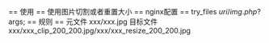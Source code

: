 == 使用 ==
 使用图片切割或者重置大小
==  nginx配置 ==
 try_files $uri /img.php?$args;
== 规则 ==
  元文件 xxx/xxx.jpg 
  目标文件 xxx/xxx_clip_200_200.jpg/xxx/xxx_resize_200_200.jpg